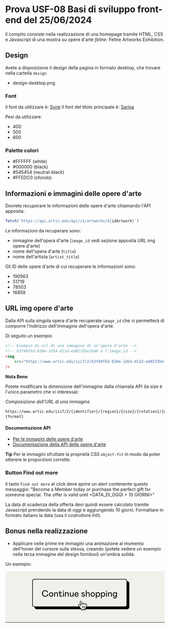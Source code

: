 # Prova USF-08 Basi di sviluppo front-end del 25/06/2024

Il compito consiste nella realizzazione di una homepage tramite HTML, CSS e Javascript di una mostra su opere d'arte _feline_: Feline Artworks Exhibition.

## Design

Avete a disposizione il design della pagina in formato desktop, che trovare nella cartella `design`

-   design-desktop.png

### Font

Il font da utilizzare è: [Syne](https://fonts.google.com/specimen/Syne)
Il font del titolo principale è: [Sarina](https://fonts.google.com/specimen/Sarina)

Pesi da utilizzare:

-   400
-   500
-   600

### Palette colori

-  #FFFFFF (white)
-  #000000 (black)
-  #545454 (neutral-black)
-  #FFEDC0 (sfondo)

## Informazioni e immagini delle opere d'arte

Dovrete recuperare le informazioni delle opere d'arte chiamando l'API apposita:

```js
fetch(`https://api.artic.edu/api/v1/artworks/${idArtwork}`)
```

Le informazioni da recuperare sono:

-   immagine dell'opera d'arte (`image_id` vedi sezione apposita URL img opere d'arte)
-   nome dell'opera d'arte (`title`)
-   nome dell'artista (`artist_title`)

Gli ID delle opere d'arte di cui recuperare le informazioni sono:

-   190563
-   51719
-   78503
-   16858

## URL img opere d'arte

Dalla API sulla singola opera d'arte recuperate `image_id` che vi permetterà di comporre l'indirizzo dell'immagine dell'opera d'arte.

Di seguito un esempio:

```html
<!-- Esempio di url di una immagine di un'opera d'arte -->
<!-- 63f49f6d-020e-1d54-d11d-ed027d5e1bd8 è l'image_id -->
<img
    src="https://www.artic.edu/iiif/2/63f49f6d-020e-1d54-d11d-ed027d5e1bd8/full/300,/0/default.jpg"
/>
```

**Nota Bene**

Potete modificare la dimensione dell'immagine dalla chiamata API (la size è l'unico parametro che vi interessa):

_Composizione dell'URL di una immagine_

```
https://www.artic.edu/iiif/2/{identifier}/{region}/{size}/{rotation}/{quality}.{format}
```

#### Documentazione API

-   [Per le immagini delle opere d'arte](https://api.artic.edu/docs/#iiif-image-api)
-   [Documentazione della API delle opere d'arte](https://api.artic.edu/docs/#quick-start)

**Tip**
Per le immagini sfruttate la proprietà CSS `object-fit` in modo da poter otterere le proporzioni corrette.

### Button Find out more
Il tasto `Find out more` al click deve aprire un alert contenente questo messaggio: 
"Become a Member today or purchase the perfect gift for someone special. The offer is valid until <DATA_DI_OGGI + 10 GIORNI>" 

La data di scadenza della offerta devi quindi essere calcolato tramite Javascript prendendo la data di oggi e aggiungendo 10 giorni. 
Formattare in formato italiano la data (usa il costruttore Intl).

## Bonus nella realizzazione

-   Applicare nelle prime tre immagini una animazione al momento dell'hover del cursore sulla stessa, creando (potete vedere un esempio nella terza immagine del design fornitovi) un'ombra solida.

Un esempio:

![Esempio effetto ombra solida](hover-effect.gif)

```

```
